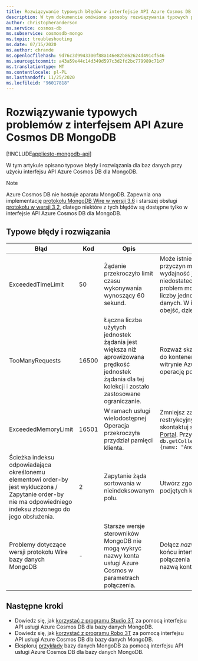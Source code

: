 ```yaml
---
title: Rozwiązywanie typowych błędów w interfejsie API Azure Cosmos DB dla usługi Mongo DB
description: W tym dokumencie omówiono sposoby rozwiązywania typowych problemów napotykanych w interfejsie API Azure Cosmos DB MongoDB.
author: christopheranderson
ms.service: cosmos-db
ms.subservice: cosmosdb-mongo
ms.topic: troubleshooting
ms.date: 07/15/2020
ms.author: chrande
ms.openlocfilehash: 9d76c3d9943300f88a146e82b862624d491cf546
ms.sourcegitcommit: a43a59e44c14d349d597c3d2fd2bc779989c71d7
ms.translationtype: MT
ms.contentlocale: pl-PL
ms.lasthandoff: 11/25/2020
ms.locfileid: "96017818"
---
```

# <a name="troubleshoot-common-issues-in-azure-cosmos-dbs-api-for-mongodb"></a>Rozwiązywanie typowych problemów z interfejsem API Azure Cosmos DB MongoDB
[!INCLUDE[appliesto-mongodb-api](includes/appliesto-mongodb-api.md)]

W tym artykule opisano typowe błędy i rozwiązania dla baz danych przy użyciu interfejsu API Azure Cosmos DB dla MongoDB.

>[!Note]
> Azure Cosmos DB nie hostuje aparatu MongoDB. Zapewnia ona implementację [protokołu MongoDB Wire w wersji 3,6](mongodb-feature-support-36.md) i starszej obsługi [protokołu w wersji 3,2](mongodb-feature-support.md), dlatego niektóre z tych błędów są dostępne tylko w interfejsie API Azure Cosmos DB dla MongoDB. 

## <a name="common-errors-and-solutions"></a>Typowe błędy i rozwiązania

| Błąd               | Kod  | Opis  | Rozwiązanie  |
|---------------------|-------|--------------|-----------|
| ExceededTimeLimit   | 50 | Żądanie przekroczyło limit czasu wykonywania wynoszący 60 sekund. | Może istnieć wiele przyczyn tego błędu. Jedną z przyczyn może być fakt, że obecnie przypisana wydajność jednostek żądania może być niedostateczna, aby ukończyć żądanie. Ten problem można rozwiązać przez zwiększenie liczby jednostek żądania dla tej kolekcji lub bazy danych. W innych przypadkach ten błąd można obejść, dzieląc duże żądanie na mniejsze. |
| TooManyRequests     | 16500 | Łączna liczba użytych jednostek żądania jest większa niż aprowizowana prędkość jednostek żądania dla tej kolekcji i zostało zastosowane ograniczanie. | Rozważ skalowanie przepływności przypisanej do kontenera lub zestawu kontenerów w witrynie Azure Portal albo spróbuj wykonać operację ponownie. |
| ExceededMemoryLimit | 16501 | W ramach usługi wielodostępnej Operacja przekroczyła przydział pamięci klienta. | Zmniejsz zakres operacji przy użyciu bardziej restrykcyjnych kryteriów zapytania lub skontaktuj się z pomocą techniczną z [Azure Portal](https://portal.azure.com/?#blade/Microsoft_Azure_Support/HelpAndSupportBlade). Przykład: `db.getCollection('users').aggregate([{$match: {name: "Andy"}}, {$sort: {age: -1}}]))` |
| Ścieżka indeksu odpowiadająca określonemu elementowi order-by jest wykluczona / Zapytanie order-by nie ma odpowiedniego indeksu złożonego do jego obsłużenia. | 2 | Zapytanie żąda sortowania w nieindeksowanym polu. | Utwórz zgodny indeks (lub indeks złożony) dla podjętych kwerend sortowania. |
| Problemy dotyczące wersji protokołu Wire bazy danych MongoDB | - | Starsze wersje sterowników MongoDB nie mogą wykryć nazwy konta usługi Azure Cosmos w parametrach połączenia. | Dołącz *nazwa_aplikacji = @**AccountName** @* na końcu interfejsu API Cosmos DB dla parametrów połączenia MongoDB, gdzie ***AccountName*** jest nazwą konta Cosmos DB. |

## <a name="next-steps"></a>Następne kroki

- Dowiedz się, jak [korzystać z programu Studio 3T](mongodb-mongochef.md) za pomocą interfejsu API usługi Azure Cosmos DB dla bazy danych MongoDB.
- Dowiedz się, jak [korzystać z programu Robo 3T](mongodb-robomongo.md) za pomocą interfejsu API usługi Azure Cosmos DB dla bazy danych MongoDB.
- Eksploruj [przykłady](mongodb-samples.md) bazy danych MongoDB za pomocą interfejsu API usługi Azure Cosmos DB dla bazy danych MongoDB.

